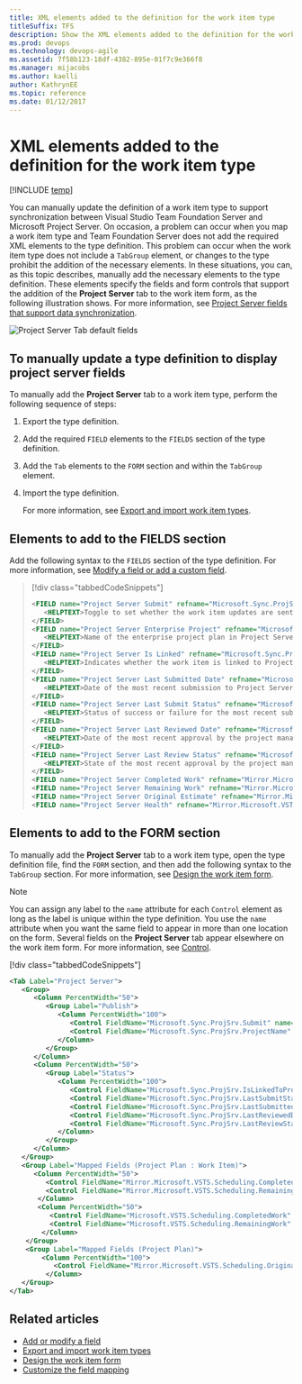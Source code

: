 ```yaml
---
title: XML elements added to the definition for the work item type
titleSuffix: TFS
description: Show the XML elements added to the definition for the work item type when using Team Foundation Server & Project Server integration
ms.prod: devops
ms.technology: devops-agile
ms.assetid: 7f58b123-18df-4382-895e-01f7c9e366f8
ms.manager: mijacobs
ms.author: kaelli
author: KathrynEE
ms.topic: reference
ms.date: 01/12/2017
---
```



# XML elements added to the definition for the work item type
[!INCLUDE [temp](../../_shared/tfs-ps-sync-header.md)]

<a name="top"></a> You can manually update the definition of a work item type to support synchronization between Visual Studio Team Foundation Server and Microsoft Project Server. On occasion, a problem can occur when you map a work item type and Team Foundation Server does not add the required XML elements to the type definition. This problem can occur when the work item type does not include a `TabGroup` element, or changes to the type prohibit the addition of the necessary elements. In these situations, you can, as this topic describes, manually add the necessary elements to the type definition. These elements specify the fields and form controls that support the addition of the **Project Server** tab to the work item form, as the following illustration shows. For more information, see [Project Server fields that support data synchronization](project-server-fields-added-to-tfs.md).  
  
 ![Project Server Tab default fields](_img/pstfs_projectservertab.png "PSTFS_ProjectServerTab")  
  
<a name="manually_update"></a>   
##  To manually update a type definition to display project server fields  
 To manually add the **Project Server** tab to a work item type, perform the following sequence of steps:  
  
1. Export the type definition.  
  
2. Add the required `FIELD` elements to the `FIELDS` section of the type definition.  
  
3. Add the `Tab` elements to the `FORM` section and within the `TabGroup` element.  
  
4. Import the type definition.  
  
   For more information, see [Export and import work item types](../witadmin/witadmin-import-export-manage-wits.md).   
  
   
##  <a name="fields"></a> Elements to add to the FIELDS section  
 Add the following syntax to the `FIELDS` section of the type definition. For more information, see [Modify a field or add a custom field](../add-modify-field.md).  
  
> [!div class="tabbedCodeSnippets"]
> ```XML
> <FIELD name="Project Server Submit" refname="Microsoft.Sync.ProjSrv.Submit" type="String">  
>    <HELPTEXT>Toggle to set whether the work item updates are sent to Project Server</HELPTEXT>  
> </FIELD>  
> <FIELD name="Project Server Enterprise Project" refname="Microsoft.Sync.ProjSrv.ProjectName" type="String">  
>    <HELPTEXT>Name of the enterprise project plan in Project Server</HELPTEXT>  
> </FIELD>  
> <FIELD name="Project Server Is Linked" refname="Microsoft.Sync.ProjSrv.IsLinkedToProjSrv" type="String">  
>    <HELPTEXT>Indicates whether the work item is linked to Project Server</HELPTEXT>  
> </FIELD>  
> <FIELD name="Project Server Last Submitted Date" refname="Microsoft.Sync.ProjSrv.LastSubmittedDate" type="DateTime">  
>    <HELPTEXT>Date of the most recent submission to Project Server</HELPTEXT>  
> </FIELD>  
> <FIELD name="Project Server Last Submit Status" refname="Microsoft.Sync.ProjSrv.LastSubmitStatus" type="String">  
>    <HELPTEXT>Status of success or failure for the most recent submission to Project Server</HELPTEXT>  
> </FIELD>  
> <FIELD name="Project Server Last Reviewed Date" refname="Microsoft.Sync.ProjSrv.LastReviewedDate" type="DateTime">  
>    <HELPTEXT>Date of the most recent approval by the project manager</HELPTEXT>  
> </FIELD>  
> <FIELD name="Project Server Last Review Status" refname="Microsoft.Sync.ProjSrv.LastReviewStatus" type="String">  
>    <HELPTEXT>State of the most recent approval by the project manager</HELPTEXT>  
> </FIELD>  
> <FIELD name="Project Server Completed Work" refname="Mirror.Microsoft.VSTS.Scheduling.CompletedWork" type="Double" />  
> <FIELD name="Project Server Remaining Work" refname="Mirror.Microsoft.VSTS.Scheduling.RemainingWork" type="Double" />  
> <FIELD name="Project Server Original Estimate" refname="Mirror.Microsoft.VSTS.Scheduling.OriginalEstimate" type="Double" />  
> <FIELD name="Project Server Health" refname="Mirror.Microsoft.VSTS.Common.Health" type="String" />  
> ```  
  
<a name="form"></a>   
##  Elements to add to the FORM section  
 To manually add the **Project Server** tab to a work item type, open the type definition file, find the `FORM` section, and then add the following syntax to the `TabGroup` section. For more information, see [Design the work item form](../../reference/xml/design-work-item-form.md).  
  
> [!NOTE]
>  You can assign any label to the `name` attribute for each `Control` element as long as the label is unique within the type definition. You use the `name` attribute when you want the same field to appear in more than one location on the form. Several fields on the **Project Server** tab appear elsewhere on the work item form. For more information, see [Control](../../reference/xml/control-xml-element-reference.md).  
> 
> [!div class="tabbedCodeSnippets"]
> ```XML
> <Tab Label="Project Server">  
>    <Group>  
>       <Column PercentWidth="50">  
>          <Group Label="Publish">  
>             <Column PercentWidth="100">  
>                <Control FieldName="Microsoft.Sync.ProjSrv.Submit" name="SubmitName" Type="FieldControl" Label="&Submit to Project Server:" LabelPosition="Left" />  
>                <Control FieldName="Microsoft.Sync.ProjSrv.ProjectName" name="ProjectName" Type="FieldControl" Label="Enterprise &Project:" LabelPosition="Left" />  
>             </Column>  
>          </Group>  
>       </Column>  
>       <Column PercentWidth="50">  
>          <Group Label="Status">  
>             <Column PercentWidth="100">  
>                <Control FieldName="Microsoft.Sync.ProjSrv.IsLinkedToProjSrv" name="IsLinkedName" Type="FieldControl" Label="&Linked to Project Server:" LabelPosition="Left" ReadOnly="True" />  
>                <Control FieldName="Microsoft.Sync.ProjSrv.LastSubmitStatus" name="LastSubmitName" Type="FieldControl" Label="Last S&ubmit Status:" LabelPosition="Left" ReadOnly="True" />  
>                <Control FieldName="Microsoft.Sync.ProjSrv.LastSubmittedDate" name="LastSubmittedName" Type="FieldControl" Label="Last Sub&mitted Date:" LabelPosition="Left" ReadOnly="True" />  
>                <Control FieldName="Microsoft.Sync.ProjSrv.LastReviewedDate" name="LastReviewedName" Type="FieldControl" Label="Last Approval Date:" LabelPosition="Left" ReadOnly="True" />  
>                <Control FieldName="Microsoft.Sync.ProjSrv.LastReviewStatus" name="LastReviewName" Type="FieldControl" Label="Last Approval Status:" LabelPosition="Left" ReadOnly="True" />  
>             </Column>  
>          </Group>  
>       </Column>  
>    </Group>  
>    <Group Label="Mapped Fields (Project Plan : Work Item)">  
>       <Column PercentWidth="50">  
>          <Control FieldName="Mirror.Microsoft.VSTS.Scheduling.CompletedWork" name="CompletedWorkMirrorName" Type="FieldControl" Label="Completed Work" LabelPosition="Left" ReadOnly="True" />  
>          <Control FieldName="Mirror.Microsoft.VSTS.Scheduling.RemainingWork" name="RemainingWorkMirrorName" Type="FieldControl" Label="Remaining Work" LabelPosition="Left" ReadOnly="True" />  
>        </Column>  
>        <Column PercentWidth="50">  
>           <Control FieldName="Microsoft.VSTS.Scheduling.CompletedWork" name="CompletedWorkName" Type="FieldControl" />  
>           <Control FieldName="Microsoft.VSTS.Scheduling.RemainingWork" name="RemainingWorkName" Type="FieldControl" />  
>         </Column>  
>     </Group>  
>     <Group Label="Mapped Fields (Project Plan)">  
>         <Column PercentWidth="100">  
>            <Control FieldName="Mirror.Microsoft.VSTS.Scheduling.OriginalEstimate" name="OriginalEstimateMirrorName" Type="FieldControl" Label="Original Estimate" LabelPosition="Left" ReadOnly="True" />  
>          </Column>  
>    </Group>  
> </Tab>  
> ```  
  
 
## Related articles  
-  [Add or modify a field](../add-modify-field.md)   
-  [Export and import work item types](../witadmin/witadmin-import-export-manage-wits.md)   
-  [Design the work item form](../xml/design-work-item-form.md)   
-  [Customize the field mapping](customize-field-mapping-tfs-project-server.md)